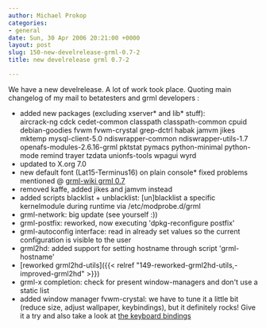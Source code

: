 ```yaml
---
author: Michael Prokop
categories:
- general
date: Sun, 30 Apr 2006 20:21:00 +0000
layout: post
slug: 150-new-develrelease-grml-0.7-2
title: new develrelease grml 0.7-2

---
```

We have a new develrelease. A lot of work took place. Quoting main changelog of my mail to betatesters and grml developers :
* added new packages (excluding xserver\* and lib\* stuff):  
 aircrack\-ng cdck cedet\-common classpath classpath\-common cpuid
 debian\-goodies fvwm fvwm\-crystal grep\-dctrl habak jamvm jikes
 mktemp mysql\-client\-5\.0 ndiswrapper\-common ndiswrapper\-utils\-1\.7
 openafs\-modules\-2\.6\.16\-grml pktstat pymacs python\-minimal
 python\-mode remind trayer tzdata unionfs\-tools wpagui wyrd
* updated to X.org 7\.0
* new default font (Lat15\-Terminus16\) on plain console* fixed problems mentioned @ [grml\-wiki grml 0\.7](http://wiki.grml.org/doku.php?id=grml_0.7)
* removed kaffe, added jikes and jamvm instead
* added scripts blacklist \+ unblacklist: \[un]blacklist a specific kernelmodule during runtime via /etc/modprobe.d/grml
* grml\-network: big update (see yourself :))
* grml\-postfix: reworked, now executing 'dpkg\-reconfigure postfix'
* grml\-autoconfig interface: read in already set values so the current configuration is visible to the user
* grml2hd: added support for setting hostname through script 'grml\-hostname'
* [reworked grml2hd\-utils]({{< relref "149-reworked-grml2hd-utils,-improved-grml2hd" >}})
* grml\-x completion: check for present window\-managers and don't use a static list
* added window manager fvwm\-crystal: we have to tune it a little bit (reduce size, adjust wallpaper, keybindings), but it definitely rocks! Give it a try and also take a look at [the keyboard bindings](http://linux.net.pl/~harnir/fvwm-crystal/doc/Keyboard%20bindings.txt)
